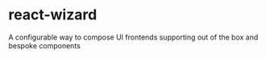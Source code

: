 # react-wizard
A configurable way to compose UI frontends supporting out of the box and bespoke components
